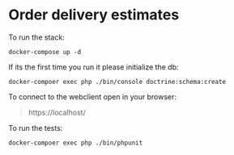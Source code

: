 Order delivery estimates
========================

To run the stack:
```
docker-compose up -d
```

If its the first time you run it please initialize the db:
```
docker-compoer exec php ./bin/console doctrine:schema:create
```

To connect to the webclient open in your browser:

> https://localhost/


To run the tests:
```
docker-compoer exec php ./bin/phpunit
```
